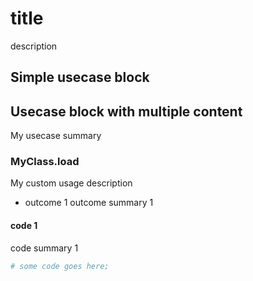 # title
description

## Simple usecase block


## Usecase block with multiple content

My usecase summary

### MyClass.load

My custom usage description

- outcome 1
outcome summary 1
#### code 1
code summary 1
```ruby
# some code goes here;
```
